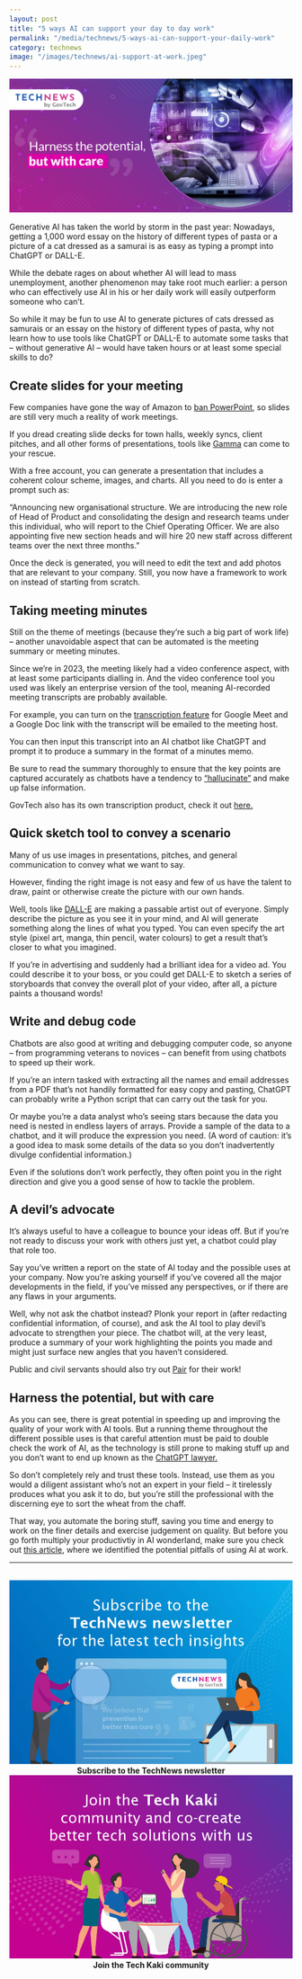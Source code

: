 ```yaml
---
layout: post
title: "5 ways AI can support your day to day work"
permalink: "/media/technews/5-ways-ai-can-support-your-daily-work"
category: technews
image: "/images/technews/ai-support-at-work.jpeg"
---
```


![Virtual Doctor](/images/technews/ai-support-at-work.jpeg)


Generative AI has taken the world by storm in the past year: Nowadays, getting a 1,000 word essay on the history of different types of pasta or a picture of a cat dressed as a samurai is as easy as typing a prompt into ChatGPT or DALL-E. 

While the debate rages on about whether AI will lead to mass unemployment, another phenomenon may take root much earlier: a person who can effectively use AI in his or her daily work will easily outperform someone who can’t. 

So while it may be fun to use AI to generate pictures of cats dressed as samurais or an essay on the history of different types of pasta, why not learn how to use tools like ChatGPT or DALL-E to automate some tasks that – without generative AI – would have taken hours or at least some special skills to do? 


## Create slides for your meeting 
Few companies have gone the way of Amazon to [ban PowerPoint](https://www.forbes.com/sites/quora/2018/08/22/jeff-bezos-banned-powerpoint-presentations-at-amazon-meetings-heres-what-replaced-them/?sh=75a3fe063b5f), so slides are still very much a reality of work meetings. 

If you dread creating slide decks for town halls, weekly syncs, client pitches, and all other forms of presentations, tools like [Gamma](https://gamma.app) can come to your rescue. 

With a free account, you can generate a presentation that includes a coherent colour scheme, images, and charts. All you need to do is enter a prompt such as:

“Announcing new organisational structure. We are introducing the new role of Head of Product and consolidating the design and research teams under this individual, who will report to the Chief Operating Officer. We are also appointing five new section heads and will hire 20 new staff across different teams over the next three months.”

Once the deck is generated, you will need to edit the text and add photos that are relevant to your company. Still, you now have a framework to work on instead of starting from scratch. 

## Taking meeting minutes
Still on the theme of meetings (because they’re such a big part of work life) – another unavoidable aspect that can be automated is the meeting summary or meeting minutes. 

Since we’re in 2023, the meeting likely had a video conference aspect, with at least some participants dialling in. And the video conference tool you used was likely an enterprise version of the tool, meaning AI-recorded meeting transcripts are probably available. 

For example, you can turn on the [transcription feature](https://support.google.com/a/answer/12076932?sjid=14814772003770671259-NA) for Google Meet and a Google Doc link with the transcript will be emailed to the meeting host. 

You can then input this transcript into an AI chatbot like ChatGPT and prompt it to produce a summary in the format of a minutes memo. 

Be sure to read the summary thoroughly to ensure that the key points are captured accurately as chatbots have a tendency to [“hallucinate”](https://www.nytimes.com/2023/05/01/business/ai-chatbots-hallucination.html) and make up false information. 

GovTech also has its own transcription product, check it out [here.](https://www.developer.tech.gov.sg/products/categories/productivity-tools/transcribe/overview.html) 
 
## Quick sketch tool to convey a scenario
Many of us use images in presentations, pitches, and general communication to convey what we want to say. 

However, finding the right image is not easy and few of us have the talent to draw, paint or otherwise create the picture with our own hands. 

Well, tools like [DALL-E](https://www.bing.com/create) are making a passable artist out of everyone. Simply describe the picture as you see it in your mind, and AI will generate something along the lines of what you typed. You can even specify the art style (pixel art, manga, thin pencil, water colours) to get a result that’s closer to what you imagined. 

If you’re in advertising and suddenly had a brilliant idea for a video ad. You could describe it to your boss, or you could get DALL-E to sketch a series of storyboards that convey the overall plot of your video, after all, a picture paints a thousand words!

## Write and debug code
Chatbots are also good at writing and debugging computer code, so anyone – from programming veterans to novices – can benefit from using chatbots to speed up their work. 

If you’re an intern tasked with extracting all the names and email addresses from a PDF that’s not handily formatted for easy copy and pasting, ChatGPT can probably write a Python script that can carry out the task for you. 

Or maybe you’re a data analyst who’s seeing stars because the data you need is nested in endless layers of arrays. Provide a sample of the data to a chatbot, and it will produce the expression you need. (A word of caution: it’s a good idea to mask some details of the data so you don’t inadvertently divulge confidential information.)

Even if the solutions don’t work perfectly, they often point you in the right direction and give you a good sense of how to tackle the problem. 


## A devil’s advocate
It’s always useful to have a colleague to bounce your ideas off. But if you’re not ready to discuss your work with others just yet, a chatbot could play that role too. 

Say you’ve written a report on the state of AI today and the possible uses at your company. Now you’re asking yourself if you’ve covered all the major developments in the field, if you’ve missed any perspectives, or if there are any flaws in your arguments. 

Well, why not ask the chatbot instead? Plonk your report in (after redacting confidential information, of course), and ask the AI tool to play devil’s advocate to strengthen your piece. The chatbot will, at the very least, produce a summary of your work highlighting the points you made and might just surface new angles that you haven’t considered. 

Public and civil servants should also try out [Pair](https://www.straitstimes.com/singapore/4000-civil-servants-using-government-pair-chatbot-for-writing-coding) for their work!

## Harness the potential, but with care
As you can see, there is great potential in speeding up and improving the quality of your work with AI tools. But a running theme throughout the different possible uses is that careful attention must be paid to double check the work of AI, as the technology is still prone to making stuff up and you don’t want to end up known as the [ChatGPT lawyer.](https://www.nytimes.com/2023/06/08/nyregion/lawyer-chatgpt-sanctions.html) 

So don’t completely rely and trust these tools. Instead, use them as you would a diligent assistant who’s not an expert in your field – it tirelessly produces what you ask it to do, but you’re still the professional with the discerning eye to sort the wheat from the chaff. 

That way, you automate the boring stuff, saving you time and energy to work on the finer details and exercise judgement on quality. But before you go forth multiply your productivtiy in AI wonderland, make sure you check out [this article](https://www.tech.gov.sg/media/technews/generative-ai-where-can-it-go-wrong), where we identified the potential pitfalls of using AI at work. 

---
<br>

<div class="row">
  <div class="col" style="text-align: center">
    <a href="https://go.gov.sg/tnblog-to-tnsub" target="_blank">	 	    
      <img src="/images/technews/TN_footer.png" alt="Subscribe to the TechNews newsletter" /></a>
    <figcaption><b>Subscribe to the TechNews newsletter</b></figcaption>
  </div>

  <div class="col" style="text-align: center">
    <a href="https://go.gov.sg/tnblog-to-tkcommunity" target="_blank">		  
      <img src="/images/technews/TK_footer.png" alt="Join the Tech Kaki community" /></a>
    <figcaption><b>Join the Tech Kaki community</b></figcaption>
  </div>
